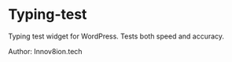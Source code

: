 # Typing-test
<p>Typing test widget for WordPress. Tests both speed and accuracy.</p>
<p>Author: Innov8ion.tech</p>
